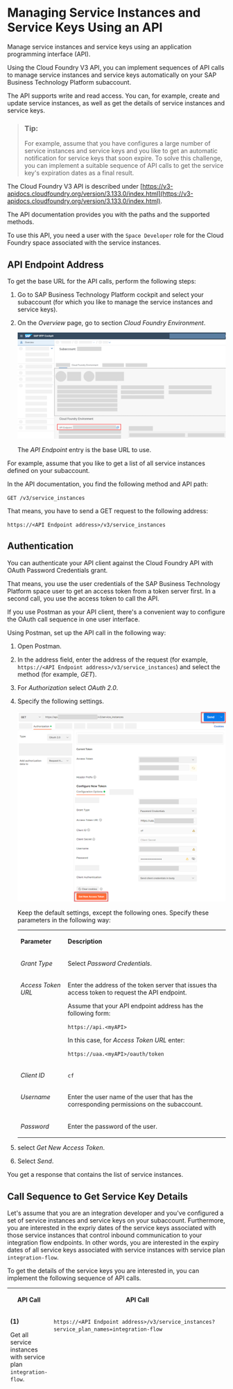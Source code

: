 <!-- loio6e5db6046f5841159559326bfa917825 -->

# Managing Service Instances and Service Keys Using an API

Manage service instances and service keys using an application programming interface \(API\).

Using the Cloud Foundry V3 API, you can implement sequences of API calls to manage service instances and service keys automatically on your SAP Business Technology Platform subaccount.

The API supports write and read access. You can, for example, create and update service instances, as well as get the details of service instances and service keys.

> ### Tip:  
> For example, assume that you have configures a large number of service instances and service keys and you like to get an automatic notification for service keys that soon expire. To solve this challenge, you can implement a suitable sequence of API calls to get the service key's expiration dates as a final result.

The Cloud Foundry V3 API is described under [https://v3-apidocs.cloudfoundry.org/version/3.133.0/index.html](https://v3-apidocs.cloudfoundry.org/version/3.133.0/index.html).

The API documentation provides you with the paths and the supported methods.

To use this API, you need a user with the `Space Developer` role for the Cloud Foundry space associated with the service instances.



<a name="loio6e5db6046f5841159559326bfa917825__section_q2l_sbh_yxb"/>

## API Endpoint Address

To get the base URL for the API calls, perform the following steps:

1.  Go to SAP Business Technology Platform cockpit and select your subaccount \(for which you like to manage the service instances and service keys\).

2.  On the *Overview* page, go to section *Cloud Foundry Environment*.

    ![](images/BTP_Cockpit_API_ENdpoint_ee6a6ff.png)

    The *API Endpoint* entry is the base URL to use.


For example, assume that you like to get a list of all service instances defined on your subaccount.

In the API documentation, you find the following method and API path:

`GET /v3/service_instances`

That means, you have to send a GET request to the following address:

`https://<API Endpoint address>/v3/service_instances` 



<a name="loio6e5db6046f5841159559326bfa917825__section_lsf_5bh_yxb"/>

## Authentication

You can authenticate your API client against the Cloud Foundry API with OAuth Password Credentials grant.

That means, you use the user credentials of the SAP Business Technology Platform space user to get an access token from a token server first. In a second call, you use the access token to call the API.

If you use Postman as your API client, there's a convenient way to configure the OAuth call sequence in one user interface.

Using Postman, set up the API call in the following way:

1.  Open Postman.
2.  In the address field, enter the address of the request \(for example, `https://<API Endpoint address>/v3/service_instances`\) and select the method \(for example, *GET*\).

3.  For *Authorization* select *OAuth 2.0*.

4.  Specify the following settings.

    ![](images/API_Endpoint_Postman_1a2b138.png)

    Keep the default settings, except the following ones. Specify these parameters in the following way:


    <table>
    <tr>
    <th valign="top">

    Parameter
    
    </th>
    <th valign="top">

    Description
    
    </th>
    </tr>
    <tr>
    <td valign="top">
    
    *Grant Type* 
    
    </td>
    <td valign="top">
    
    Select *Password Credentials*.
    
    </td>
    </tr>
    <tr>
    <td valign="top">
    
    *Access Token URL* 
    
    </td>
    <td valign="top">
    
    Enter the address of the token server that issues tha access token to request the API endpoint.

    Assume that your API endpoint address has the following form:

    `https://api.<myAPI>`

    In this case, for *Access Token URL* enter:

    `https://uaa.<myAPI>/oauth/token`
    
    </td>
    </tr>
    <tr>
    <td valign="top">
    
    *Client ID* 
    
    </td>
    <td valign="top">
    
    `cf`
    
    </td>
    </tr>
    <tr>
    <td valign="top">
    
    *Username* 
    
    </td>
    <td valign="top">
    
    Enter the user name of the user that has the corresponding permissions on the subaccount.
    
    </td>
    </tr>
    <tr>
    <td valign="top">
    
    *Password* 
    
    </td>
    <td valign="top">
    
    Enter the password of the user.
    
    </td>
    </tr>
    </table>
    
5.  select *Get New Access Token*.

6.  Select *Send*.


You get a response that contains the list of service instances.



<a name="loio6e5db6046f5841159559326bfa917825__section_skh_1fh_yxb"/>

## Call Sequence to Get Service Key Details

Let's assume that you are an integration developer and you've configured a set of service instances and service keys on your subaccount. Furthermore, you are interested in the expriy dates of the service keys associated with those service instances that control inbound communication to your integration flow endpoints. In other words, you are interested in the expiry dates of all service keys associated with service instances with service plan `integration-flow`.

To get the details of the service keys you are interested in, you can implement the following sequence of API calls.


<table>
<tr>
<th valign="top">

API Call

</th>
<th valign="top">

API Call

</th>
<th valign="top">

Description

</th>
</tr>
<tr>
<td valign="top">

**\(1\)**

Get all service instances with service plan `integration-flow`.

</td>
<td valign="top">

`https://<API Endpoint address>/v3/service_instances?service_plan_names=integration-flow` 

</td>
<td valign="top">

As response, you get a list of all service instances with service plan `integration-flow` configured on your subaccount.

Let's assume you get 2 service instances, one with guid `xyz-789-abc` and the other with guid `uvw-567-def`.

This is part of an example response:

```
"resources": [
        {
            "guid": "xyz-789-abc",
            "created_at": "2023-06-23T12:35:55Z",
            "updated_at": "2023-06-23T12:35:56Z",
            "name": "test2",
            "tags": [],
            "last_operation": {
                "type": "create",
                "state": "succeeded",
                "description": "",
                "updated_at": "2023-06-23T12:35:56Z",
                "created_at": "2023-06-23T12:35:56Z"
            },
...
        {
            "guid": "uvw-567-def",
            "created_at": "2023-06-23T12:35:55Z",

            "updated_at": "2023-06-23T12:35:56Z",

            "name": "test2",

            "tags": [],

            "last_operation": {

                "type": "create",

                "state": "succeeded",

                "description": "",

                "updated_at": "2023-06-23T12:35:56Z",

                "created_at": "2023-06-23T12:35:56Z"

            },
```



</td>
</tr>
<tr>
<td valign="top">

**\(2\)**

Get the service keys configured for the service instances retrieved from previous call.

</td>
<td valign="top">

`https://<API Endpoint address>/v3/service_credential_bindings?service_instance_guids=<guid1>,<guid2>...`

To filter for the service instances retrieved from the previous call, you provide the service instance guids in a comma-separated list for the query parameter `service_instance_guids` \(check out the Cloud Foundry API documentation for details about the query parameters\).

> ### Note:  
> Example:
> 
> `https://<API Endpoint address>/v3/service_credential_bindings?service_instance_guids=xyz-789-abc,uvw-567-def`



</td>
<td valign="top">

As response, you get a list of service keys.

Let's assume you get 2 service keys, one with guid `abcd-1234` and the other with guid `efgh-5678` \(in our example, for each service instance exactly 1 service key is defined\).

This is part of an example response:

```
    "resources": [
        {
            "guid": "abcd-1234",
            "created_at": "2023-06-23T11:23:58Z",
            "updated_at": "2023-06-23T11:23:59Z",
            "name": "testkey",
            "type": "key",
            "last_operation": {
                "state": "succeeded",
                "description": null,
                "type": "create",
                "updated_at": "2023-06-23T11:23:59Z",
                "created_at": "2023-06-23T11:23:59Z"
....
        {
            "guid": "efgh-5678",
            "created_at": "2023-06-29T10:30:21Z",
            "updated_at": "2023-06-29T10:30:27Z",
            "name": "testABC_123",
            "type": "key",
            "last_operation": {
                "state": "succeeded",
                "description": null,
                "type": "create",
                "updated_at": "2023-06-29T10:30:27Z",
                "created_at": "2023-06-29T10:30:27Z"
            },
 
```



</td>
</tr>
<tr>
<td valign="top">

**\(3\)**

Get details of individual service key retrieved from previous call.

</td>
<td valign="top">

`https://<API Endpoint address>/v3/service_credential_bindings/<guid>/details`

You can use the `guid` parameter retrieved from the previous call to get details of an individual service key.

> ### Note:  
> Example:
> 
> `https://<API Endpoint address>/v3/service_credential_bindings/abcd-1234/details`

You need to repeat call \(3\) for all service key guids retrieved from the previous call to get the details for all relevant service keys.

</td>
<td valign="top">

For each service key retrieved from the previous call, you perform this call.

As response, you get the service key details.

If the service key is configured with an expiration, you can find the relevant information in the `validuntil` element.

Part of an example response:

```
            "certificatedetails": {
                "issuerdn": "CN=SAP PKI Certificate Service Client CA,OU=SAP BTP Clients,O=SAP SE,L=cf-us10,C=DE",
                "subjectdn": "CN=xyz,L=sap-uaa,OU=uvw,OU=SAP Cloud Platform Clients,O=SAP SE,C=DE",
                "validuntil": "2023-06-24T12:56:52.000Z",
                "serialnumber": "0xABCD1234"
            }
```



</td>
</tr>
</table>


